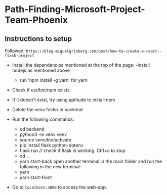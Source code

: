 # Path-Finding-Microsoft-Project-Team-Phoenix

## Instructions to setup
Followed: `https://blog.miguelgrinberg.com/post/how-to-create-a-react--flask-project`

- Install the dependencies mentioned at the top of the page:
  -install nodejs as mentioned above
  - run 'npm install -g yarn' for yarn
- Check if usr/bin/npm exists
- If it doesn't exist, try using aptitude to install npm
- Delete the venv folder in backend
- Run the following commands:
  - cd backend
  - python3 -m venv venv
  - source venv/bin/activate
  - pip install flask python-dotenv
  - flask run // check if flask is working. Ctrl+c to stop
  - cd ..
  - yarn start-back
  open another terminal in the main folder and run the following in the new terminal:
  - yarn
  - yarn start-front

- Go to `localhost:3000` to access the web-app.
